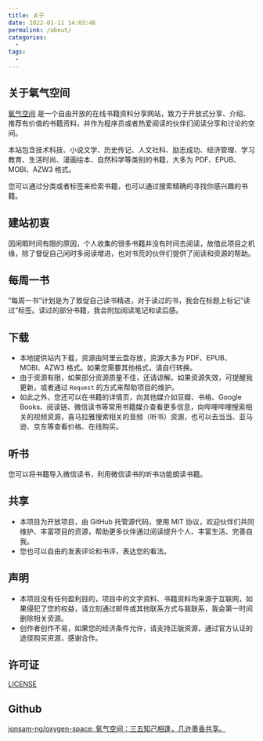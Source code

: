 ```yaml
---
title: 关于
date: 2022-01-11 14:03:46   
permalink: /about/
categories:
  - 
tags: 
  - 
---
```


<Banner img="https://cdn.staticaly.com/gh/jonsam-ng/image-hosting@master/oxygen-space/image.3udepqo1kuc0.webp" title="氧气空间：何止是氧气！" desc="三五知己相逢，几许墨香共享。"  :height="300"/>

## 关于氧气空间

[氧气空间](https://github.com/jonsam-ng/oxygen-space) 是一个自由开放的在线书籍资料分享网站，致力于开放式分享、介绍、推荐有价值的书籍资料，并作为程序员或者热爱阅读的伙伴们阅读分享和讨论的空间。

本站包含技术科技、小说文学、历史传记、人文社科、励志成功、经济管理、学习教育、生活时尚、漫画绘本、自然科学等类别的书籍，大多为 PDF、EPUB、MOBI、AZW3 格式。

您可以通过分类或者标签来检索书籍，也可以通过搜索精确的寻找你感兴趣的书籍。

## 建站初衷

因闲暇时间有限的原因，个人收集的很多书籍并没有时间去阅读，故借此项目之机缘，除了督促自己闲时多阅读增进，也对书荒的伙伴们提供了阅读和资源的帮助。

## 每周一书

”每周一书“计划是为了敦促自己读书精进，对于读过的书，我会在标题上标记”读过“标签。读过的部分书籍，我会附加阅读笔记和读后感。

## 下载

- 本地提供站内下载，资源由阿里云盘存放，资源大多为 PDF、EPUB、MOBI、AZW3 格式。如果您需要其他格式，请自行转换。
- 由于资源有限，如果部分资源质量不佳，还请谅解。如果资源失效，可提醒我更新，或者通过 `Request` 的方式来帮助项目的维护。
- 如此之外，您还可以在书籍的详情页，向其他媒介如豆瓣、书格、Google Books、阅读链、微信读书等常用书籍媒介查看更多信息，向哔哩哔哩搜索相关的视频资源，喜马拉雅搜索相关的音频（听书）资源，也可以去当当、亚马逊、京东等查看价格、在线购买。

## 听书

您可以将书籍导入微信读书，利用微信读书的听书功能朗读书籍。

## 共享

- 本项目为开放项目，由 GitHub 托管源代码，使用 MIT 协议，欢迎伙伴们共同维护、丰富项目的资源，帮助更多伙伴通过阅读提升个人、丰富生活、完善自我。
- 您也可以自由的发表评论和书评，表达您的看法。

## 声明

- 本项目没有任何盈利目的，项目中的文字资料、书籍资料均来源于互联网，如果侵犯了您的权益，请立刻通过邮件或其他联系方式与我联系，我会第一时间删除相关资源。
- 创作者创作不易，如果您的经济条件允许，请支持正版资源，通过官方认证的途径购买资源，感谢合作。

## 许可证

[LICENSE](https://github.com/jonsam-ng/oxygen-space/blob/master/LICENSE)

## Github

[jonsam-ng/oxygen-space: 氧气空间：三五知己相逢，几许墨香共享。](https://github.com/jonsam-ng/oxygen-space)
  